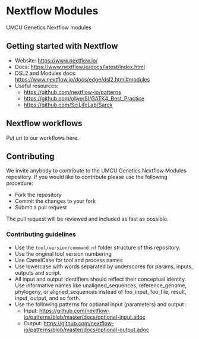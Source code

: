 # Nextflow Modules
UMCU Genetics Nextflow modules

## Getting started with Nextflow
- Website: https://www.nextflow.io/
- Docs: https://www.nextflow.io/docs/latest/index.html
- DSL2 and Modules docs: https://www.nextflow.io/docs/edge/dsl2.html#modules
- Useful resources:
  - https://github.com/nextflow-io/patterns
  - https://github.com/oliverSI/GATK4_Best_Practice
  - https://github.com/SciLifeLab/Sarek

## Nextflow workflows
Put uri to our workflows here.

## Contributing
We invite anybody to contribute to the UMCU Genetics Nextflow Modules repository. If you would like to contribute please use the following procedure:
- Fork the repository
- Commit the changes to your fork
- Submit a pull request

The pull request will be reviewed and included as fast as possible.

### Contributing guidelines
- Use the `tool/version/command.nf` folder structure of this repository.
- Use the original tool version numbering
- Use CamelCase for tool and process names
- Use lowercase with words separated by underscores for params, inputs, outputs and script.
- All input and output identifiers should reflect their conceptual identity. Use informative names like unaligned_sequences, reference_genome, phylogeny, or aligned_sequences instead of foo_input, foo_file, result, input, output, and so forth.
- Use the following patterns for optional input (parameters) and output :
    - Input: https://github.com/nextflow-io/patterns/blob/master/docs/optional-input.adoc
    - Output: https://github.com/nextflow-io/patterns/blob/master/docs/optional-output.adoc
